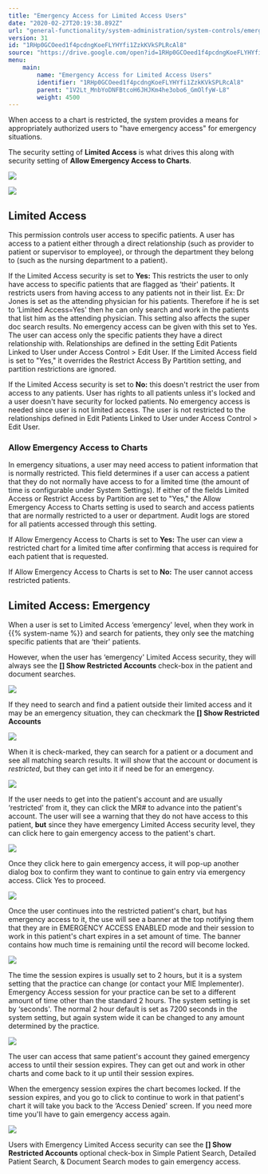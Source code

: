 ```yaml
---
title: "Emergency Access for Limited Access Users"
date: "2020-02-27T20:19:38.892Z"
url: "general-functionality/system-administration/system-controls/emergency-access-for-limited-access-users.html"
version: 31
id: "1RHp0GCOeed1f4pcdngKoeFLYHYfi1ZzkKVkSPLRcAl8"
source: "https://drive.google.com/open?id=1RHp0GCOeed1f4pcdngKoeFLYHYfi1ZzkKVkSPLRcAl8"
menu:
    main:
        name: "Emergency Access for Limited Access Users"
        identifier: "1RHp0GCOeed1f4pcdngKoeFLYHYfi1ZzkKVkSPLRcAl8"
        parent: "1V2Lt_MnbYoDNFBtcoH6JHJKm4he3obo6_GmOlfyW-L8"
        weight: 4500
---
```

When access to a chart is restricted, the system provides a means for appropriately authorized users to "have emergency access" for emergency situations.

The security setting of **Limited Access** is what drives this along with security setting of **Allow Emergency Access to Charts**.

![](emergency-access-for-limited-access-users.images/image1.png)

![](emergency-access-for-limited-access-users.images/image2.png)

## Limited Access

This permission controls user access to specific patients. A user has access to a patient either through a direct relationship (such as provider to patient or supervisor to employee), or through the department they belong to (such as the nursing department to a patient).

If the Limited Access security is set to **Yes:** This restricts the user to only have access to specific patients that are flagged as ‘their' patients. It restricts users from having access to any patients not in their list. Ex: Dr Jones is set as the attending physician for his patients. Therefore if he is set to ‘Limited Access=Yes' then he can only search and work in the patients that list him as the attending physician. This setting also affects the super doc search results. No emergency access can be given with this set to Yes. The user can access only the specific patients they have a direct relationship with. Relationships are defined in the setting Edit Patients Linked to User under Access Control > Edit User. If the Limited Access field is set to "Yes," it overrides the Restrict Access By Partition setting, and partition restrictions are ignored.

If the Limited Access security is set to **No:** this doesn't restrict the user from access to any patients. User has rights to all patients unless it's locked and a user doesn't have security for locked patients. No emergency access is needed since user is not limited access. The user is not restricted to the relationships defined in Edit Patients Linked to User under Access Control > Edit User.

### Allow Emergency Access to Charts

In emergency situations, a user may need access to patient information that is normally restricted. This field determines if a user can access a patient that they do not normally have access to for a limited time (the amount of time is configurable under System Settings). If either of the fields Limited Access or Restrict Access by Partition are set to "Yes," the Allow Emergency Access to Charts setting is used to search and access patients that are normally restricted to a user or department. Audit logs are stored for all patients accessed through this setting.

If Allow Emergency Access to Charts is set to **Yes:** The user can view a restricted chart for a limited time after confirming that access is required for each patient that is requested.

If Allow Emergency Access to Charts is set to **No:** The user cannot access restricted patients.

## Limited Access: Emergency

When a user is set to Limited Access ‘emergency' level, when they work in {{% system-name %}} and search for patients, they only see the matching specific patients that are ‘their' patients.

However, when the user has ‘emergency' Limited Access security, they will always see the **[] Show Restricted Accounts** check-box in the patient and document searches.

![](emergency-access-for-limited-access-users.images/image3.png)

If they need to search and find a patient outside their limited access and it may be an emergency situation, they can checkmark the **[] Show Restricted Accounts**

![](emergency-access-for-limited-access-users.images/image4.png)

When it is check-marked, they can search for a patient or a document and see all matching search results. It will show that the account or document is *restricted*, but they can get into it if need be for an emergency.

![](emergency-access-for-limited-access-users.images/image5.png)

If the user needs to get into the patient's account and are usually ‘restricted' from it, they can click the MR# to advance into the patient's account. The user will see a warning that they do not have access to this patient, **but** since they have emergency Limited Access security level, they can click here to gain emergency access to the patient's chart.

![](emergency-access-for-limited-access-users.images/image6.png)

Once they click here to gain emergency access, it will pop-up another dialog box to confirm they want to continue to gain entry via emergency access. Click Yes to proceed.

![](emergency-access-for-limited-access-users.images/image7.png)

Once the user continues into the restricted patient's chart, but has emergency access to it, the use will see a banner at the top notifying them that they are in EMERGENCY ACCESS ENABLED mode and their session to work in this patient's chart expires in a set amount of time. The banner contains how much time is remaining until the record will become locked.

![](emergency-access-for-limited-access-users.images/image8.png)

The time the session expires is usually set to 2 hours, but it is a system setting that the practice can change (or contact your MIE Implementer). Emergency Access session for your practice can be set to a different amount of time other than the standard 2 hours. The system setting is set by ‘seconds'. The normal 2 hour default is set as 7200 seconds in the system setting, but again system wide it can be changed to any amount determined by the practice.

![](emergency-access-for-limited-access-users.images/image9.png)

The user can access that same patient's account they gained emergency access to until their session expires. They can get out and work in other charts and come back to it up until their session expires.

When the emergency session expires the chart becomes locked. If the session expires, and you go to click to continue to work in that patient's chart it will take you back to the ‘Access Denied' screen. If you need more time you'll have to gain emergency access again.

![](https://lh6.googleusercontent.com/Hr8k2xH6IOkwHWFCtYM_o7tNZygm2dDCFSLImMrVJdGSA7xH-bsxRl_zzO_adloEMQACfFrFS7RPpqIRtTfl2jdX7ML0vlj31Vn76SBI9x6nao5eVk3wc2eH_SlnpNRSlwypF7ryTcfL2JFt7A)

Users with Emergency Limited Access security can see the **[] Show Restricted Accounts** optional check-box in Simple Patient Search, Detailed Patient Search, & Document Search modes to gain emergency access.


